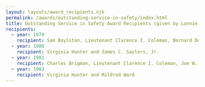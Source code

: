 ```yaml
---
layout: layouts/award_recipients.njk
permalink: /awards/outstanding-service-in-safety/index.html
title: Outstanding Service in Safety Award Recipients (given by Lonnie L. Dunlap)
recipients:
  - year: 1979
    recipient: Sam Boylston, Lieutenant Clarence I. Coleman, Bernard Decker, Paul Jordan, Jethro McCain, James T. McCray, O Cliff Nix, Joe D. Sabbadino, Dudley Triplett and Mildred Ward
  - year: 1980
    recipient: Virginia Hunter and James C. Saylors, Jr.
  - year: 1981
    recipient: Charles Brigman, Lieutenant Clarence I. Coleman, Joe W. Grant, Jr., Emmett Hutto, and Dr. Harry Stille
  - year: 1983
    recipient: Virginia Hunter and Mildred Ward
---
```

